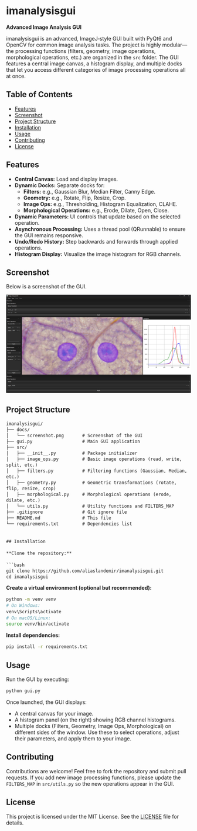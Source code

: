 
# imanalysisgui

**Advanced Image Analysis GUI**

imanalysisgui is an advanced, ImageJ‑style GUI built with PyQt6 and OpenCV for common image analysis tasks. The project is highly modular—the processing functions (filters, geometry, image operations, morphological operations, etc.) are organized in the `src` folder. The GUI features a central image canvas, a histogram display, and multiple docks that let you access different categories of image processing operations all at once.

## Table of Contents

- [Features](#features)
- [Screenshot](#screenshot)
- [Project Structure](#project-structure)
- [Installation](#installation)
- [Usage](#usage)
- [Contributing](#contributing)
- [License](#license)

## Features

- **Central Canvas:** Load and display images.
- **Dynamic Docks:** Separate docks for:
  - **Filters:** e.g., Gaussian Blur, Median Filter, Canny Edge.
  - **Geometry:** e.g., Rotate, Flip, Resize, Crop.
  - **Image Ops:** e.g., Thresholding, Histogram Equalization, CLAHE.
  - **Morphological Operations:** e.g., Erode, Dilate, Open, Close.
- **Dynamic Parameters:** UI controls that update based on the selected operation.
- **Asynchronous Processing:** Uses a thread pool (QRunnable) to ensure the GUI remains responsive.
- **Undo/Redo History:** Step backwards and forwards through applied operations.
- **Histogram Display:** Visualize the image histogram for RGB channels.

## Screenshot

Below is a screenshot of the GUI.

![Screenshot](docs/screenshot.png)

## Project Structure

```plaintext
imanalysisgui/
├── docs/
│   └── screenshot.png       # Screenshot of the GUI
├── gui.py                   # Main GUI application
├── src/
│   ├── __init__.py          # Package initializer
│   ├── image_ops.py         # Basic image operations (read, write, split, etc.)
│   ├── filters.py           # Filtering functions (Gaussian, Median, etc.)
│   ├── geometry.py          # Geometric transformations (rotate, flip, resize, crop)
│   ├── morphological.py     # Morphological operations (erode, dilate, etc.)
│   └── utils.py             # Utility functions and FILTERS_MAP
├── .gitignore               # Git ignore file
├── README.md                # This file
└── requirements.txt         # Dependencies list


## Installation

**Clone the repository:**

```bash
git clone https://github.com/aliaslandemir/imanalysisgui.git
cd imanalysisgui
```

**Create a virtual environment (optional but recommended):**

```bash
python -m venv venv
# On Windows:
venv\Scripts\activate
# On macOS/Linux:
source venv/bin/activate
```

**Install dependencies:**

```bash
pip install -r requirements.txt
```

## Usage

Run the GUI by executing:

```bash
python gui.py
```

Once launched, the GUI displays:
- A central canvas for your image.
- A histogram panel (on the right) showing RGB channel histograms.
- Multiple docks (Filters, Geometry, Image Ops, Morphological) on different sides of the window. Use these to select operations, adjust their parameters, and apply them to your image.

## Contributing

Contributions are welcome! Feel free to fork the repository and submit pull requests. If you add new image processing functions, please update the `FILTERS_MAP` in `src/utils.py` so the new operations appear in the GUI.

## License

This project is licensed under the MIT License. See the [LICENSE](LICENSE) file for details.
```
